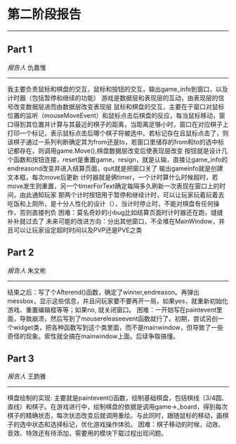 # 第二阶段报告
***
## Part 1 
*报告人*  仇嘉惟
***
我主要负责鼠标和棋盘的交互，鼠标和按钮的交互，输出game_info到窗口，以及计时器（包括暂停和继续的功能）
游戏是数据层和表现层的互动，由表现层的信号改变数据层进而由数据层改变表现层
鼠标和棋盘的交互，主要在于窗口对鼠标位置的监听（mouseMoveEvent）和鼠标点击后棋盘的反应，每当鼠标移动，窗口得到其位置并计算与其最近的棋子的距离，当距离足够小时，窗口在对应棋子上打印一个标记，表示鼠标点击后哪个棋子将被选中。若标记存在且鼠标点击了，则该棋子通过一系列判断确定其为from还是to，若窗口里储存的from和to的选中标记都存在，则调用game.Move(),棋盘数据层改变后使表现层改变
按钮就是设计几个函数和按钮连接，reset是重置game，resign，就是认输，直接让game_info的endreasond改变并进入结算页面，quit就是把窗口关了
输出gameinfo就是创建文本框，每次move后更新
计时器就是俩timer，一个计时算什么时候超时，若move发生则重置，另一个timerForText确定每隔多久刷新一次表现在窗口上的时间，由此通知玩家
那两个计时按钮用于暂停和继续计时，可以让玩家玩着玩着去吃饭和上厕所，是十分人性化的设计（），当计时停止时，不能对棋盘有任何操作，否则直接判负
困难：莫名奇妙的小bug比如结算页面时计时器还在跑，缝缝补补就过去了
未来可能的改进方向：分出其他窗口，不全堆在MainWindow，并且可以让玩家设定超时时间以及PVP还是PVE之类


## Part 2 
*报告人*  朱文彬
***
结束之后：写了个Afterend()函数，确定了winner,endreason。再弹出messbox，显示这些信息，并且问玩家要不要再开一局，如果yes，就重新初始化游戏、重置编辑框等等；如果no, 就关闭窗口。
困难：一开始写在paintevent里面，导致崩溃，然后写到了mousereleaseevent函数就行了。初期，尝试另创一个widget类，把各种函数写到这个类里面，而不是mainwindow，但导致了一些奇怪的现象。索性就全搞在mainwindow上面。后续争取搞懂。

## Part 3
*报告人*  王韵雅
***
棋盘绘制的实现: 主要就是paintevent()函数，绘制基础棋盘，包括棋线（3/4圆、直线）和棋子。在游戏进行中，绘制棋盘的依据是调用game->_board，得到每次棋子的精确状态，每次状态改变后就调用重绘。与此同时，跟随鼠标的移动，画棋子的选中状态和选择标记，优化游戏操作体验。
困难：棋子移动的时候，动效、音效、特效还有待添加，需要用的模块下载过程出现问题。